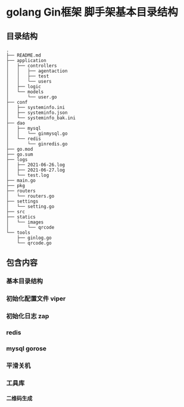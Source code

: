 # golang Gin框架 脚手架基本目录结构
## 目录结构
```
.
├── README.md
├── application
│   ├── controllers
│   │   ├── agentaction
│   │   ├── test
│   │   └── users
│   ├── logic
│   └── models
│       └── user.go
├── conf
│   ├── systeminfo.ini
│   ├── systeminfo.json
│   └── systeminfo_bak.ini
├── dao
│   ├── mysql
│   │   └── ginmysql.go
│   └── redis
│       └── ginredis.go
├── go.mod
├── go.sum
├── logs
│   ├── 2021-06-26.log
│   ├── 2021-06-27.log
│   └── test.log
├── main.go
├── pkg
├── routers
│   └── routers.go
├── settings
│   └── setting.go
├── src
├── statics
│   └── images
│       └── qrcode
└── tools
    ├── ginlog.go
    └── qrcode.go
```

## 包含内容
### 基本目录结构
### 初始化配置文件 viper
### 初始化日志 zap
### redis
### mysql gorose
### 平滑关机
### 工具库
#### 二维码生成
